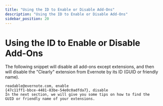 ```yaml
---
title: "Using the ID to Enable or Disable Add-Ons"
description: "Using the ID to Enable or Disable Add-Ons"
sidebar_position: 20
---
```


# Using the ID to Enable or Disable Add-Ons

The following snippet will disable all add-ons except extensions, and then will disable the
"Clearly" extension from Evernote by its ID (GUID or friendly name).

```
readable@evernote.com, enable
{47c11ff1-bbce-4481-83be-54e0c0adfda7}, disable
In the next section, we will give you some tips on how to find the GUID or friendly name of your extensions.
```
